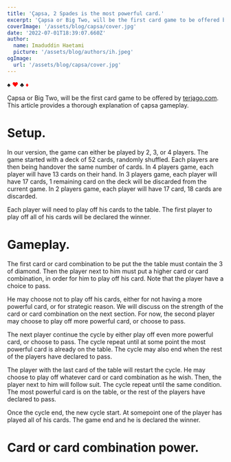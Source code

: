 ```yaml
---
title: 'Çapsa, 2 Spades is the most powerful card.'
excerpt: 'Çapsa or Big Two, will be the first card game to be offered by terjago.com. This article provides a thorough explanation of çapsa gameplay.'
coverImage: '/assets/blog/capsa/cover.jpg'
date: '2022-07-01T18:39:07.660Z'
author:
  name: Imaduddin Haetami
  picture: '/assets/blog/authors/ih.jpeg'
ogImage:
  url: '/assets/blog/capsa/cover.jpg'
---
```


<span style="color: black">♠</span>
<span style="color: red">♥</span>
<span style="color: black">♣</span>
<span style="color: red">♦</span>

Çapsa or Big Two, will be the first card game to be offered by [terjago.com](https://www.terjago.com/). 
This article provides a thorough explanation of çapsa gameplay.

# Setup.

In our version, the game can either be played by 2, 3, or 4 players.
The game started with a deck of 52 cards, randomly shuffled.
Each players are then being handover the same number of cards.
In 4 players game, each player will have 13 cards on their hand.
In 3 players game, each player will have 17 cards, 1 remaining card on the deck will be discarded from the current game.
In 2 players game, each player will have 17 card, 18 cards are discarded.

Each player will need to play off his cards to the table.
The first player to play off all of his cards will be declared the winner.

# Gameplay.
The first card or card combination to be put the the table must contain the 3 of diamond.
Then the player next to him must put a higher card or card combination, in order for him to play off his card.
Note that the player have a choice to pass.  

He may choose not to play off his cards, either for not having a more powerful card, or for strategic reason.
We will discuss on the strength of the card or card combination on the next section.
For now, the second player may choose to play off more powerful card, or choose to pass.

The next player continue the cycle by either play off even more powerful card, or choose to pass.
The cycle repeat until at some point the most powerful card is already on the table.
The cycle may also end when the rest of the players have declared to pass.

The player with the last card of the table will restart the cycle.
He may choose to play off whatever card or card combination as he wish.
Then, the player next to him will follow suit.
The cycle repeat until the same condition.
The most powerful card is on the table, or the rest of the players have declared to pass.

Once the cycle end, the new cycle start.
At somepoint one of the player has played all of his cards.
The game end and he is declared the winner.

# Card or card combination power.

